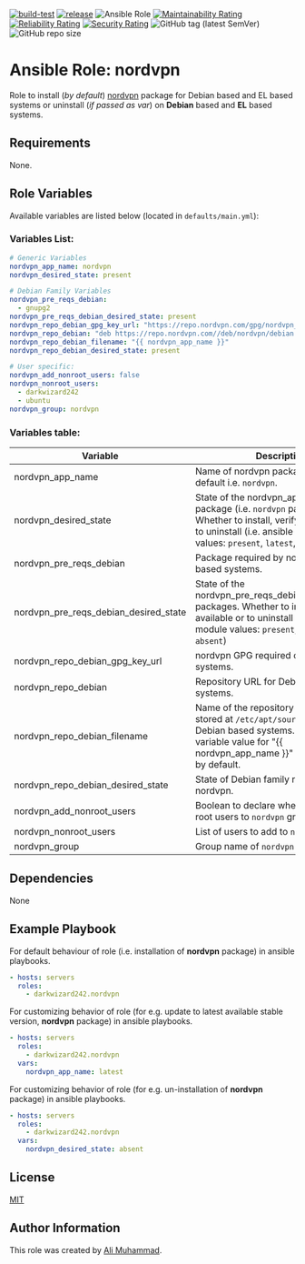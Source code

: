 [![build-test](https://github.com/darkwizard242/ansible-role-nordvpn/workflows/build-and-test/badge.svg?branch=master)](https://github.com/darkwizard242/ansible-role-nordvpn/actions?query=workflow%3Abuild-and-test) [![release](https://github.com/darkwizard242/ansible-role-nordvpn/workflows/release/badge.svg)](https://github.com/darkwizard242/ansible-role-nordvpn/actions?query=workflow%3Arelease) ![Ansible Role](https://img.shields.io/ansible/role/d/darkwizard242/nordvpn) [![Maintainability Rating](https://sonarcloud.io/api/project_badges/measure?project=ansible-role-nordvpn&metric=sqale_rating)](https://sonarcloud.io/dashboard?id=ansible-role-nordvpn) [![Reliability Rating](https://sonarcloud.io/api/project_badges/measure?project=ansible-role-nordvpn&metric=reliability_rating)](https://sonarcloud.io/dashboard?id=ansible-role-nordvpn) [![Security Rating](https://sonarcloud.io/api/project_badges/measure?project=ansible-role-nordvpn&metric=security_rating)](https://sonarcloud.io/dashboard?id=ansible-role-nordvpn) ![GitHub tag (latest SemVer)](https://img.shields.io/github/tag/darkwizard242/ansible-role-nordvpn?label=release) ![GitHub repo size](https://img.shields.io/github/repo-size/darkwizard242/ansible-role-nordvpn?color=orange&style=flat-square)

# Ansible Role: nordvpn

Role to install (_by default_) [nordvpn](https://nordvpn.com/) package for Debian based and EL based systems or uninstall (_if passed as var_) on **Debian** based and **EL** based systems.

## Requirements

None.

## Role Variables

Available variables are listed below (located in `defaults/main.yml`):

### Variables List:

```yaml
# Generic Variables
nordvpn_app_name: nordvpn
nordvpn_desired_state: present

# Debian Family Variables
nordvpn_pre_reqs_debian:
  - gnupg2
nordvpn_pre_reqs_debian_desired_state: present
nordvpn_repo_debian_gpg_key_url: "https://repo.nordvpn.com/gpg/nordvpn_public.asc"
nordvpn_repo_debian: "deb https://repo.nordvpn.com//deb/nordvpn/debian stable main"
nordvpn_repo_debian_filename: "{{ nordvpn_app_name }}"
nordvpn_repo_debian_desired_state: present

# User specific:
nordvpn_add_nonroot_users: false
nordvpn_nonroot_users:
  - darkwizard242
  - ubuntu
nordvpn_group: nordvpn
```

### Variables table:

Variable                              | Description
------------------------------------- | --------------------------------------------------------------------------------------------------------------------------------------------------------------------------------------------------
nordvpn_app_name                      | Name of nordvpn package to install by default i.e. `nordvpn`.
nordvpn_desired_state                 | State of the nordvpn_app_name package (i.e. `nordvpn` package itself.). Whether to install, verify if available or to uninstall (i.e. ansible apt module values: `present`, `latest`, or `absent`)
nordvpn_pre_reqs_debian               | Package required by nordvpn on Debain based systems.
nordvpn_pre_reqs_debian_desired_state | State of the nordvpn_pre_reqs_debian_desired_state packages. Whether to install, verify if available or to uninstall (i.e. ansible apt module values: `present`, `latest`, or `absent`)
nordvpn_repo_debian_gpg_key_url       | nordvpn GPG required on Debian based systems.
nordvpn_repo_debian                   | Repository URL for Debian based systems.
nordvpn_repo_debian_filename          | Name of the repository file that will be stored at `/etc/apt/sources.list.d/` on Debian based systems. Defaults to the variable value for "{{ nordvpn_app_name }}" which is `nordvpn` by default.
nordvpn_repo_debian_desired_state     | State of Debian family repository file for nordvpn.
nordvpn_add_nonroot_users             | Boolean to declare whether to add non-root users to `nordvpn` group.
nordvpn_nonroot_users                 | List of users to add to `nordvpn` group.
nordvpn_group                         | Group name of `nordvpn`

## Dependencies

None

## Example Playbook

For default behaviour of role (i.e. installation of **nordvpn** package) in ansible playbooks.

```yaml
- hosts: servers
  roles:
    - darkwizard242.nordvpn
```

For customizing behavior of role (for e.g. update to latest available stable version, **nordvpn** package) in ansible playbooks.

```yaml
- hosts: servers
  roles:
    - darkwizard242.nordvpn
  vars:
    nordvpn_app_name: latest
```

For customizing behavior of role (for e.g. un-installation of **nordvpn** package) in ansible playbooks.

```yaml
- hosts: servers
  roles:
    - darkwizard242.nordvpn
  vars:
    nordvpn_desired_state: absent
```

## License

[MIT](https://github.com/darkwizard242/ansible-role-nordvpn/blob/master/LICENSE)

## Author Information

This role was created by [Ali Muhammad](https://www.alimuhammad.dev/).
